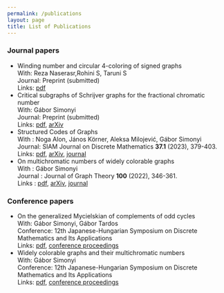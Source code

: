 ```yaml
---
permalink: /publications
layout: page
title: List of Publications
---
```


### Journal papers ###

* Winding number and circular 4-coloring of signed graphs  
      With: Reza Naserasr,Rohini S, Taruni S  
      Journal: Preprint (submitted)  
      Links: [pdf]()
* Critical subgraphs of Schrijver graphs for the fractional chromatic number  
      With: Gábor Simonyi  
      Journal: Preprint (submitted)  
      Links: [pdf](), [arXiv](https://arxiv.org/abs/2212.09520)
* Structured Codes of Graphs  
      With : Noga Alon, János Körner, Aleksa Milojević, Gábor Simonyi  
      Journal: SIAM Journal on Discrete Mathematics **37.1** (2023), 379-403.  
      Links: [pdf](), [arXiv](https://arxiv.org/abs/2202.06810), [journal](https://doi.org/10.1137/22M1487989)
* On multichromatic numbers of widely colorable graphs  
      With : Gábor Simonyi  
      Journal : Journal of Graph Theory **100** (2022), 346-361.  
      Links : [pdf](), [arXiv](https://arxiv.org/abs/2102.03120), [journal](https://doi.org/10.1002/jgt.22785)

### Conference papers ###

* On the generalized Mycielskian of complements of odd cycles  
      With: Gábor Simonyi, Gábor Tardos  
      Conference: 12th Japanese-Hungarian Symposium on Discrete Mathematics and Its Applications  
      Links: [pdf](), [conference proceedings](http://cs.bme.hu/jh2023/kotet23.pdf)  
* Widely colorable graphs and their multichromatic numbers  
      With: Gábor Simonyi  
      Conference: 12th Japanese-Hungarian Symposium on Discrete Mathematics and Its Applications  
      Links: [pdf](), [conference proceedings](http://cs.bme.hu/jh2023/kotet23.pdf)  
